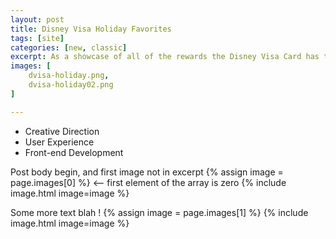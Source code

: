 ```yaml
---
layout: post
title: Disney Visa Holiday Favorites
tags: [site]
categories: [new, classic]
excerpt: As a showcase of all of the rewards the Disney Visa Card has to offer, this site allowed you to search rewards and create a holiday wish list.
images: [
	dvisa-holiday.png, 
	dvisa-holiday02.png
]

---
```


- Creative Direction
- User Experience
- Front-end Development

Post body begin, and first image not in excerpt
{% assign image = page.images[0] %} <-- first element of the array is zero
{% include image.html image=image %}

Some more text blah !
{% assign image = page.images[1] %}
{% include image.html image=image %}